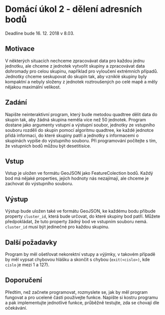 # Domácí úkol 2 - dělení adresních bodů

Deadline bude 16. 12. 2018 v 8.03.

## Motivace

V některých situacích nechceme zpracovávat data pro každou jednu jednotku, ale
chceme z jednotek vytvořit skupiny a zpracovávat data dohromady pro celou
skupinu, například pro vyloučení extrémních případů. Jednotky chceme seskupovat
do skupin tak, aby vzniklé skupiny byly kompaktní a nebyly složeny z jednotek
roztroušených po celé mapě a měly nějakou maximální velikost.

## Zadání

Napište neinteraktivní program, který bude metodou quadtree dělit data do skupin
tak, aby žádná skupina neměla více než 50 jednotek. Program dostane jako
argumenty vstupní a výstupní soubor, jednotky ze vstupního souboru rozdělí do
skupin pomocí algoritmu quadtree, ke každé jednotce přidá informaci, do které
skupiny patří a jednotky s informacemi o skupinách vypíše do výstupního souboru.
Při programování počítejte s tím, že vstupních bodů můžou být desetitisíce.

## Vstup

Vstup je uložen ve formátu GeoJSON jako FeatureColection bodů. Každý bod má
nějaké properties, jejich hodnoty nás nezajímají, ale chceme je zachovat do
výstupního souboru.

## Výstup

Výstup bude uložen také ve formátu GeoJSON, ke každému bodu přibude property
`cluster_id`, která bude určovat, do které skupiny bod patří. Můžete
předpokládat, že tuto property žádný bod ve vstupním souboru nemá. `cluster_id`
musí být jedinečné pro každou skupinu.


## Další požadavky

Program by měl ošetřovat nekorektní vstupy a výjimky, v takovém případě by měl
vypsat chybovou hlášku a skončit s chybou (`exit(<cislo>)`, kde `cislo` je mezi
1 a 127).

## Doporučení
Předtím, než začnete programovat, rozmyslete se, jak by měl program fungovat a
pro ucelené části používejte funkce. Napište si kostru programu a pak
implementujte jednotlivé funkce, průběžně testujte, zda se chovají dle
očekávání.


